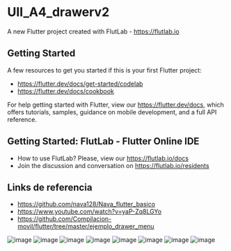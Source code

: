 # UII_A4_drawerv2

A new Flutter project created with FlutLab - https://flutlab.io

## Getting Started

A few resources to get you started if this is your first Flutter project:

- https://flutter.dev/docs/get-started/codelab
- https://flutter.dev/docs/cookbook

For help getting started with Flutter, view our
https://flutter.dev/docs, which offers tutorials,
samples, guidance on mobile development, and a full API reference.

## Getting Started: FlutLab - Flutter Online IDE

- How to use FlutLab? Please, view our https://flutlab.io/docs
- Join the discussion and conversation on https://flutlab.io/residents

## Links de referencia

- https://github.com/nava128/Nava_flutter_basico
- https://www.youtube.com/watch?v=yaP-Zq8LGYo
- https://github.com/Compilacion-movil/flutter/tree/master/ejemplo_drawer_menu

![image](https://github.com/Chris12066/UII_A4_drawerv2/assets/143772165/236c1145-bbc9-420c-8ecc-01d1be325d14)
![image](https://github.com/Chris12066/UII_A4_drawerv2/assets/143772165/19d999cb-e6ff-426a-8595-a87940375df9)
![image](https://github.com/Chris12066/UII_A4_drawerv2/assets/143772165/c3bf2ef9-f7f8-4f34-b040-023f04a82e9c)
![image](https://github.com/Chris12066/UII_A4_drawerv2/assets/143772165/96991960-0494-4dda-8ddf-8b24192794f3)
![image](https://github.com/Chris12066/UII_A4_drawerv2/assets/143772165/2d3af61c-ca2f-492f-8de4-e8069a01e4ee)
![image](https://github.com/Chris12066/UII_A4_drawerv2/assets/143772165/4de40c83-c71e-4e35-8eda-c24cc39f01eb)
![image](https://github.com/Chris12066/UII_A4_drawerv2/assets/143772165/07f862f9-f6c0-4740-a978-01a799d96029)
![image](https://github.com/Chris12066/UII_A4_drawerv2/assets/143772165/6b4afdf4-dadf-4012-baad-c00360d48573)
